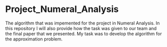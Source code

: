 # Project_Numeral_Analysis
The algorithm that was impemented for the project in Numeral Analysis.
In this repository I will also provide how the task was given to our team and the final paper that we presented.
My task was to develop the algorithm for the approximation problem.
